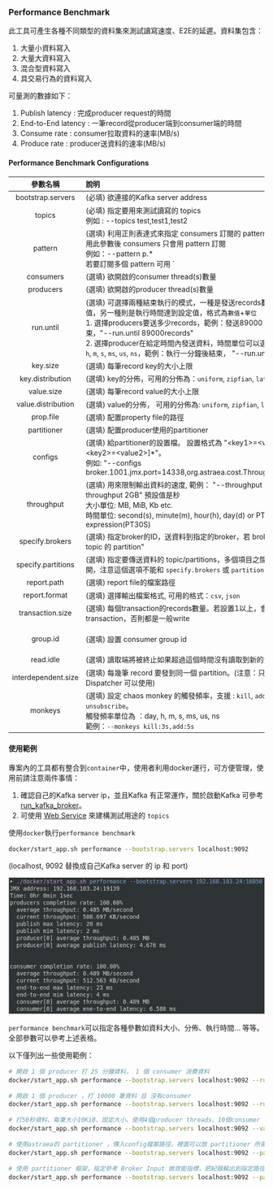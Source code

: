 ### Performance Benchmark

此工具可產生各種不同類型的資料集來測試讀寫速度、E2E的延遲。資料集包含：

1. 大量小資料寫入
2. 大量大資料寫入
3. 混合型資料寫入
4. 具交易行為的資料寫入

可量測的數據如下：

1. Publish latency : 完成producer request的時間
2. End-to-End latency : 一筆record從producer端到consumer端的時間
3. Consume rate : consumer拉取資料的速率(MB/s)
4. Produce rate : producer送資料的速率(MB/s)

#### Performance Benchmark Configurations

|      參數名稱       | 說明                                                         |          預設值          |
| :-----------------: | :----------------------------------------------------------- | :----------------------: |
|  bootstrap.servers  | (必填) 欲連接的Kafka server address                          |            無            |
|       topics        | (必填) 指定要用來測試讀寫的 topics <br />例如 : --topics test,test1,test2 |            無            |
|       pattern       | (選填) 利用正則表達式來指定 consumers 訂閱的 pattern topics，使用此參數後 consumers 只會用 pattern 訂閱<br />例如：--pattern p.*<br />若要訂閱多個 pattern 可用 `||` 來分隔 ，例如：--pattern a.\|\|p. |            無            |
|      consumers      | (選填) 欲開啟的consumer thread(s)數量                        |            1             |
|      producers      | (選填) 欲開啟的producer thread(s)數量                        |            1             |
|      run.until      | (選填) 可選擇兩種結束執行的模式，一種是發送records數量達到設定值，另一種則是執行時間達到設定值，格式為`數值`+`單位`<br />1. 選擇producers要送多少records，範例：發送89000 records 後結束，"--run.until 89000records"<br />2. 選擇producer在給定時間內發送資料，時間單位可以選擇`days`, `day`, `h`, `m`, `s`, `ms`, `us`, `ns`，範例：執行一分鐘後結束， "--run.until 1m"。 |       1000records        |
|      key.size       | (選填) 每筆record key的大小上限                              |          4Byte           |
|  key.distribution   | (選填) key的分佈，可用的分佈為：`uniform`, `zipfian`, `latest`, `fixed` |         uniform          |
|     value.size      | (選填) 每筆record value的大小上限                            |           1KiB           |
| value.distribution  | (選填) value的分佈， 可用的分佈為: `uniform`, `zipfian`, `latest`, `fixed` |         uniform          |
|      prop.file      | (選填) 配置property file的路徑                               |           none           |
|     partitioner     | (選填) 配置producer使用的partitioner                         |           none           |
|       configs       | (選填) 給partitioner的設置檔。 設置格式為 "\<key1\>=\<value1\>[,\<key2\>=\<value2\>]*"。 <br />例如: "--configs broker.1001.jmx.port=14338,org.astraea.cost.ThroughputCost=1" |           none           |
|     throughput      | (選填) 用來限制輸出資料的速度, 範例： "--throughput 2MiB/m", "--throughput 2GB" 預設值是秒 <br/>大小單位: MB, MiB, Kb etc. <br />時間單位: second(s), minute(m), hour(h), day(d) or PT expression(PT30S) |      500 GiB/second      |
|   specify.brokers   | (選填) 指定broker的ID，送資料到指定的broker，若 broker 上有 "目標 topic 的 partition" |           none           |
| specify.partitions  | (選填) 指定要傳送資料的 topic/partitions，多個項目之間可以用逗號隔開，注意這個選項不能和 `specify.brokers` 或 `partitioner` 一起使用 |           none           |
|     report.path     | (選填) report file的檔案路徑                                 |           none           |
|    report.format    | (選填) 選擇輸出檔案格式, 可用的格式：`csv`, `json`           |           csv            |
|  transaction.size   | (選填) 每個transaction的records數量。若設置1以上，會使用transaction，否則都是一般write |            1             |
|      group.id       | (選填) 設置 consumer group id                                | groupId-{Time in millis} |
|      read.idle      | (選填) 讀取端將被終止如果超過這個時間沒有讀取到新的資料      |           2秒            |
| interdependent.size | (選填) 每幾筆 record 要發到同一個 partition。(注意：只有 Astraea Dispatcher 可以使用) |            1             |
|       monkeys       | (選填) 設定 chaos monkey 的觸發頻率，支援 : `kill`, `add`, `unsubscribe`。<br />觸發頻率單位為 ：day, h, m, s, ms, us, ns<br />範例：`--monkeys kill:3s,add:5s` |           none           |

#### 使用範例

專案內的工具都有整合到`container`中，使用者利用docker運行，可方便管理，使用前請注意兩件事情：

1. 確認自己的Kafka server ip，並且Kafka 有正常運作，關於啟動Kafka 可參考 [run_kafka_broker](run_kafka_broker.md)。
2. 可使用 [Web Service](web_server/README.md) 來建構測試用途的 `topics`

使用`docker`執行`performance benchmark`

```bash 
docker/start_app.sh performance --bootstrap.servers localhost:9092
```

(localhost, 9092 替換成自己Kafka server 的 ip 和 port)

![performance_tool_demo](pictures/performance_tool_demo.jpg)

`performance benchmark`可以指定各種參數如資料大小、分佈、執行時間... 等等。全部參數可以參考上述表格。

以下僅列出一些使用範例：

```bash
# 開啟 1 個 producer 打 25 分鐘資料， 1 個 consumer 消費資料
docker/start_app.sh performance --bootstrap.servers localhost:9092 --run.until 25m
```

```bash
# 開啟 1 個 producer ，打 10000 筆資料 且 沒有consumer
docker/start_app.sh performance --bootstrap.servers localhost:9092 --run.until 10000records --consumers 0
```

```bash
# 打50秒資料、每筆大小10KiB、固定大小、使用4個producer threads、10個consumer threads，指定topic名稱，producer送資料前使用 lz4 壓縮演算法
docker/start_app.sh performance --bootstrap.servers localhost:9092 --value.size 10KiB --value.distribution fixed --run.until 50s --producers 4 --consumers 10 --topic partition60Replica1 --compression lz4
```

```bash
# 使用astraea的 partitioner ，傳入config檔案路徑，裡面可以放 partitioner 所需的參數，如jmx port等
docker/start_app.sh performance --bootstrap.servers localhost:9092 --partitioner org.astraea.app.partitioner.smooth.SmoothWeightRoundRobinDispatcher --prop.file ./config
```

```bash
# 使用 partitioner 框架，指定參考 Broker Input 做效能指標，把紀錄輸出到指定路徑。
docker/start_app.sh performance --bootstrap.servers localhost:9092 --partitioner org.astraea.common.partitioner.StrictCostDispatcher --configs org.astraea.common.cost.BrokerInputCost=1 --prop.file ./config --report.path ~/report
```

